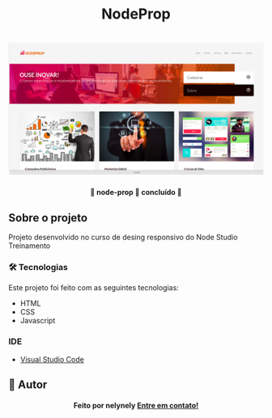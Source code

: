 <h1 align="center">NodeProp</h1>

<h1 align="center">
    <img alt="node-prop" title="node-prop" src="assets/sceenshot.png" />
</h1>

<h4 align="center"> 
	🚧  node-prop 🚀 concluído  🚧
</h4>

## Sobre o projeto

<p>Projeto desenvolvido no curso de desing responsivo do Node Studio Treinamento</p>

### 🛠 Tecnologias

Este projeto foi feito com as seguintes tecnologias:
- HTML
- CSS
- Javascript

### IDE

- [Visual Studio Code](https://code.visualstudio.com/)

## 🦸 Autor
<h4 align="center">
  Feito por nelynely <a href="https://www.linkedin.com/in/f-nely/">Entre em contato!</a>
</h4>